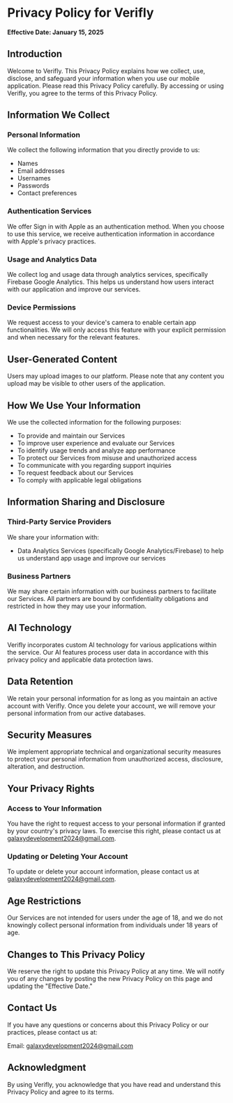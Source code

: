 # Privacy Policy for Verifly

**Effective Date: January 15, 2025**

## Introduction

Welcome to Verifly. This Privacy Policy explains how we collect, use, disclose, and safeguard your information when you use our mobile application. Please read this Privacy Policy carefully. By accessing or using Verifly, you agree to the terms of this Privacy Policy.

## Information We Collect

### Personal Information
We collect the following information that you directly provide to us:
- Names
- Email addresses
- Usernames
- Passwords
- Contact preferences

### Authentication Services
We offer Sign in with Apple as an authentication method. When you choose to use this service, we receive authentication information in accordance with Apple's privacy practices.

### Usage and Analytics Data
We collect log and usage data through analytics services, specifically Firebase Google Analytics. This helps us understand how users interact with our application and improve our services.

### Device Permissions
We request access to your device's camera to enable certain app functionalities. We will only access this feature with your explicit permission and when necessary for the relevant features.

## User-Generated Content

Users may upload images to our platform. Please note that any content you upload may be visible to other users of the application.

## How We Use Your Information

We use the collected information for the following purposes:
- To provide and maintain our Services
- To improve user experience and evaluate our Services
- To identify usage trends and analyze app performance
- To protect our Services from misuse and unauthorized access
- To communicate with you regarding support inquiries
- To request feedback about our Services
- To comply with applicable legal obligations

## Information Sharing and Disclosure

### Third-Party Service Providers
We share your information with:
- Data Analytics Services (specifically Google Analytics/Firebase) to help us understand app usage and improve our services

### Business Partners
We may share certain information with our business partners to facilitate our Services. All partners are bound by confidentiality obligations and restricted in how they may use your information.

## AI Technology

Verifly incorporates custom AI technology for various applications within the service. Our AI features process user data in accordance with this privacy policy and applicable data protection laws.

## Data Retention

We retain your personal information for as long as you maintain an active account with Verifly. Once you delete your account, we will remove your personal information from our active databases.

## Security Measures

We implement appropriate technical and organizational security measures to protect your personal information from unauthorized access, disclosure, alteration, and destruction.

## Your Privacy Rights

### Access to Your Information
You have the right to request access to your personal information if granted by your country's privacy laws. To exercise this right, please contact us at galaxydevelopment2024@gmail.com.

### Updating or Deleting Your Account
To update or delete your account information, please contact us at galaxydevelopment2024@gmail.com.

## Age Restrictions

Our Services are not intended for users under the age of 18, and we do not knowingly collect personal information from individuals under 18 years of age.

## Changes to This Privacy Policy

We reserve the right to update this Privacy Policy at any time. We will notify you of any changes by posting the new Privacy Policy on this page and updating the "Effective Date."

## Contact Us

If you have any questions or concerns about this Privacy Policy or our practices, please contact us at:

Email: galaxydevelopment2024@gmail.com

## Acknowledgment

By using Verifly, you acknowledge that you have read and understand this Privacy Policy and agree to its terms.
